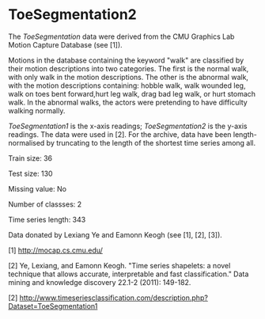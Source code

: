 # ToeSegmentation2

The *ToeSegmentation* data were derived from the CMU Graphics Lab Motion Capture Database (see [1]). 

Motions in the database containing the keyword "walk" are classified by their motion descriptions into two categories. The first is the normal walk, with only walk in the motion descriptions. The other is the abnormal walk, with the motion descriptions containing: hobble walk, walk wounded leg, walk on toes bent forward,hurt leg walk, drag bad leg walk, or hurt stomach walk. In the abnormal walks, the actors were pretending to have difficulty walking normally. 

*ToeSegmentation1* is the x-axis readings; *ToeSegmentation2* is the y-axis readings. The data were used in [2]. For the archive, data have been length-normalised by truncating to the length of the shortest time series among all.

Train size: 36

Test size: 130

Missing value: No

Number of classses: 2

Time series length: 343

Data donated by Lexiang Ye and Eamonn Keogh (see [1], [2], [3]).

[1] http://mocap.cs.cmu.edu/  

[2] Ye, Lexiang, and Eamonn Keogh. "Time series shapelets: a novel technique that allows accurate, interpretable and fast classification." Data mining and knowledge discovery 22.1-2 (2011): 149-182.

[2] http://www.timeseriesclassification.com/description.php?Dataset=ToeSegmentation1